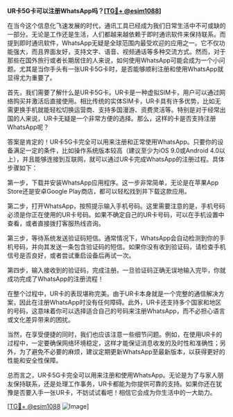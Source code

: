 **UR卡5G卡可以注册WhatsApp吗？[[TG💪+ @esim1088](https://t.me/s/esim1088)]**

在当今这个信息化飞速发展的时代，通讯工具已经成为我们日常生活中不可或缺的一部分。无论是工作还是生活，人们都越来越依赖于即时通讯软件来保持联系。而提到即时通讯软件，WhatsApp无疑是全球范围内最受欢迎的应用之一。它不仅功能强大，而且界面友好，支持文字、语音、视频通话等多种交流方式。然而，对于那些在国外旅行或者长期居住的人来说，如何使用WhatsApp可能会成为一个小问题。尤其是当你手头有一张UR卡5G卡时，是否能够顺利注册和使用WhatsApp就显得尤为重要了。

首先，我们需要了解什么是UR卡5G卡。UR卡是一种虚拟SIM卡，用户可以通过网络购买并激活后直接使用。相比传统的实体SIM卡，UR卡具有许多优势，比如无需更换手机就能轻松切换运营商、支持多国漫游、资费灵活等。特别是对于经常出国的人来说，UR卡无疑是一个非常方便的选择。那么，这样的卡是否支持注册WhatsApp呢？

答案是肯定的！UR卡5G卡完全可以用来注册和正常使用WhatsApp。只要你的设备满足一定的条件，比如操作系统版本较高（建议至少为iOS 9.0或Android 4.0以上），并且能够连接到互联网，就可以通过UR卡完成WhatsApp的注册过程。具体步骤如下：

第一步，下载并安装WhatsApp应用程序。这一步非常简单，无论是在苹果App Store还是安卓Google Play商店，都可以轻松找到并下载这款应用。

第二步，打开WhatsApp，按照提示输入手机号码。这里需要注意的是，手机号码必须是你正在使用的UR卡号码。如果不确定自己的UR卡号码，可以在手机设置中查看，或者直接拨打客服热线咨询。

第三步，等待系统发送验证码短信。通常情况下，WhatsApp会自动检测到你的手机号码，并向其发送一条包含验证码的短信。如果你没有收到验证码，请检查手机信号是否良好，或者尝试重启设备后再试一次。

第四步，输入接收到的验证码，完成注册。一旦验证码正确无误地输入完毕，你就成功完成了WhatsApp的注册流程！

在整个过程中，UR卡的表现堪称完美。由于UR卡本身就是一个完整的通信解决方案，因此在注册WhatsApp时没有任何障碍。此外，UR卡还支持多个国家和地区的号码，这意味着你可以选择适合自己的号码来注册WhatsApp，而不必担心语言或文化差异带来的困扰。

当然，在享受便捷的同时，我们也应该注意一些细节问题。例如，在使用UR卡的过程中，一定要确保网络环境稳定，这样才能保证消息收发的及时性和准确性；另外，为了避免不必要的麻烦，建议定期更新WhatsApp至最新版本，以获得更好的性能和安全性保障。

总而言之，UR卡5G卡完全可以用来注册和使用WhatsApp。无论是为了与家人朋友保持联系，还是处理工作事务，UR卡都能为你提供可靠的支持。如果你还在犹豫是否要入手一张UR卡，不妨试试看吧！相信它会成为你生活中的一大助力。

[[TG💪+ @esim1088](https://t.me/s/esim1088) ![Image](https://i.postimg.cc/4NQfJmqS/Snipaste-2025-05-13-00-14-12.png)]